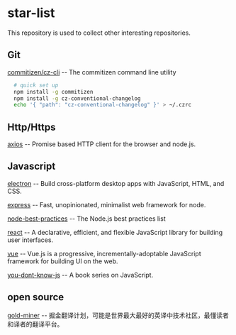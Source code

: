# star-list

This repository is used to collect other interesting repositories.

## Git

[commitizen/cz-cli](https://github.com/commitizen/cz-cli) -- The commitizen command line utility

```bash
  # quick set up
  npm install -g commitizen
  npm install -g cz-conventional-changelog
  echo '{ "path": "cz-conventional-changelog" }' > ~/.czrc
```

## Http/Https

[axios](https://github.com/axios/axios) -- Promise based HTTP client for the browser and node.js.

## Javascript

[electron](https://github.com/electron/electron) -- Build cross-platform desktop apps with JavaScript, HTML, and CSS.

[express](https://github.com/expressjs/express) -- Fast, unopinionated, minimalist web framework for node.

[node-best-practices](https://github.com/goldbergyoni/nodebestpractices) -- The Node.js best practices list

[react](https://github.com/facebook/react) -- A declarative, efficient, and flexible JavaScript library for building user interfaces.

[vue](https://github.com/vuejs/vue) -- Vue.js is a progressive, incrementally-adoptable JavaScript framework for building UI on the web.

[you-dont-know-js](https://github.com/getify/You-Dont-Know-JS) -- A book series on JavaScript.

## open source

[gold-miner](https://github.com/xitu/gold-miner) -- 掘金翻译计划，可能是世界最大最好的英译中技术社区，最懂读者和译者的翻译平台。
